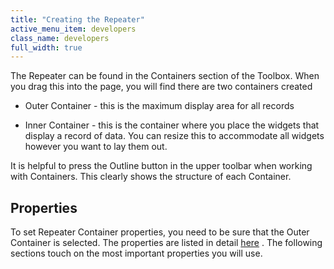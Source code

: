 ```yaml
---
title: "Creating the Repeater"
active_menu_item: developers
class_name: developers
full_width: true
---
```



The Repeater can be found in the Containers section of the Toolbox. When you drag this into the page, you will find there are two containers created

 - Outer Container - this is the maximum display area for all records

 - Inner Container - this is the container where you place the widgets that display a record of data. You can resize this to accommodate all widgets however you want to lay them out.

It is helpful to press the Outline button in the upper toolbar when working with Containers. This clearly shows the structure of each Container.

## Properties

To set Repeater Container properties, you need to be sure that the Outer Container is selected. The properties are listed in detail [here](/developers/documentation/product-guide/widget-properties-events/containers/repeater) . The following sections touch on the most important properties you will use.

